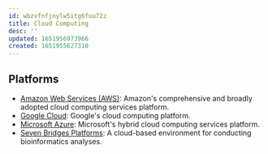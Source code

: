 ```yaml
---
id: wbzvfnfjnylw5itg6fuu72z
title: Cloud Computing
desc: ''
updated: 1651956973966
created: 1651955627310
---
```


## Platforms

- [Amazon Web Services (AWS)](https://aws.amazon.com): Amazon's comprehensive and broadly adopted cloud computing services platform.
- [Google Cloud](https://cloud.google.com): Google's cloud computing platform.
- [Microsoft Azure](https://azure.microsoft.com): Microsoft's hybrid cloud computing services platform.
- [Seven Bridges Platforms](https://www.sevenbridges.com/platform/): A cloud-based environment for conducting bioinformatics analyses.
